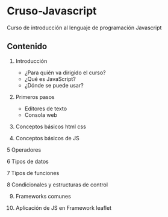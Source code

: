 # Cruso-Javascript  
Curso de introducción al lenguaje de programación Javascript  

## Contenido  
1. Introducción  
    - ¿Para quién va dirigido el curso?
    - ¿Qué es JavaScript?  
    - ¿Dónde se puede usar?  
    
 
2. Primeros pasos  
    - Editores de texto  
    - Consola web
    
3. Conceptos básicos html css

4. Conceptos básicos de JS

5 Operadores  

6 Tipos de datos    

7 Tipos de funciones  

8 Condicionales y estructuras de control  

9. Frameworks comunes  

10. Aplicación de JS en Framework leaflet    
